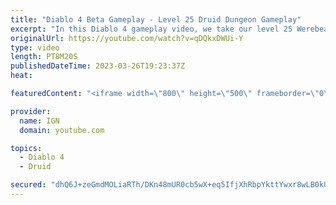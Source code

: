 ```yaml
---
title: "Diablo 4 Beta Gameplay - Level 25 Druid Dungeon Gameplay"
excerpt: "In this Diablo 4 gameplay video, we take our level 25 Werebear Druid build through one of Diablo 4's many dungeons. This build ..."
originalUrl: https://youtube.com/watch?v=qDQkxDWUi-Y
type: video
length: PT8M20S
publishedDateTime: 2023-03-26T19:23:37Z
heat: 

featuredContent: "<iframe width=\"800\" height=\"500\" frameborder=\"0\" src=\"https://www.youtube.com/embed/qDQkxDWUi-Y\" allow=\"accelerometer; autoplay; encrypted-media; gyroscope; picture-in-picture\" allowfullscreen></iframe>"

provider:
  name: IGN
  domain: youtube.com

topics:
  - Diablo 4
  - Druid

secured: "dhQ6J+zeGmdMOLiaRTh/DKn48mUR0cb5wX+eq5IfjXhRbpYkttYwxr8wLB0kUSHhzmjyb49QI6LHmke45/fYN+IbE7la6Qq3xvmZFbxa3eZMdqABrVN3xSqIZxkRHNdUPxnmT/jouZ83/T5scI+Rf3rAJnZgirs4yVSeihVnIO9cG3Lr91dOx62qApBLfKCs34qu0RDh6sRS0MBeII0LvnBHNtukIsaot3TLFtQKgwKacL8lRRsQkgObAhlhBM6+cBlKWNMp6aLJw3NKhWzBxRIGxLQGkBQJI4O3uH1vKani3ZXWd0rmo9mIAFcKgG8+QRdKLwLMFUrnebt6UBCwD2SL+R/Ru4kClykRpNnbV8nIQ7UTCFzqAD3e8B43yhd/wLnHGekSImjXZnA4NSr+An8AkF7HSJPlK+3JdnXEmyJPipI+mgCK8Ms8/9CnWIE2;kaa3JlodZOK+8b+F7wROMw=="
---
```


